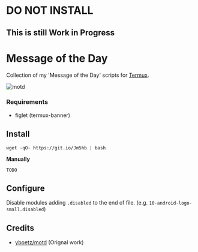 # DO NOT INSTALL
## This is still Work in Progress

# Message of the Day

Collection of my 'Message of the Day' scripts for [Termux](https://termux.com/).

![motd](motd.png)


### Requirements

* figlet (termux-banner)


## Install
    wget -qO- https://git.io/Jm5hb | bash

**Manually**

    TODO

## Configure

Disable modules adding ``.disabled`` to the end of file. (e.g. ``10-android-logo-small.disabled``)

## Credits

* [yboetz/motd](https://github.com/yboetz/motd) (Orignal work)
